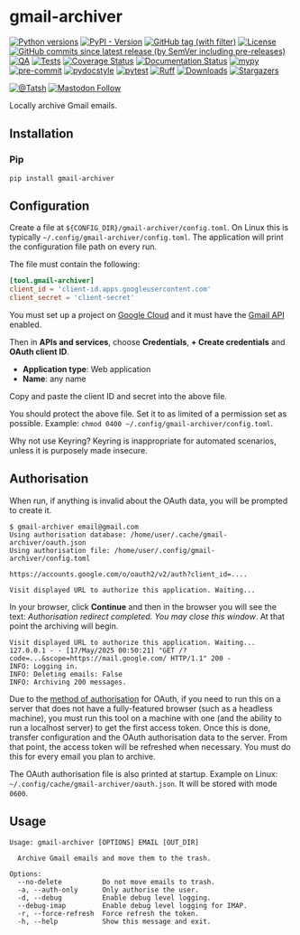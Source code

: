 # gmail-archiver

[![Python versions](https://img.shields.io/pypi/pyversions/gmail-archiver.svg?color=blue&logo=python&logoColor=white)](https://www.python.org/)
[![PyPI - Version](https://img.shields.io/pypi/v/gmail-archiver)](https://pypi.org/project/gmail-archiver/)
[![GitHub tag (with filter)](https://img.shields.io/github/v/tag/Tatsh/gmail-archiver)](https://github.com/Tatsh/gmail-archiver/tags)
[![License](https://img.shields.io/github/license/Tatsh/gmail-archiver)](https://github.com/Tatsh/gmail-archiver/blob/master/LICENSE.txt)
[![GitHub commits since latest release (by SemVer including pre-releases)](https://img.shields.io/github/commits-since/Tatsh/gmail-archiver/v0.0.0/master)](https://github.com/Tatsh/gmail-archiver/compare/v0.0.0...master)
[![QA](https://github.com/Tatsh/gmail-archiver/actions/workflows/qa.yml/badge.svg)](https://github.com/Tatsh/gmail-archiver/actions/workflows/qa.yml)
[![Tests](https://github.com/Tatsh/gmail-archiver/actions/workflows/tests.yml/badge.svg)](https://github.com/Tatsh/gmail-archiver/actions/workflows/tests.yml)
[![Coverage Status](https://coveralls.io/repos/github/Tatsh/gmail-archiver/badge.svg?branch=master)](https://coveralls.io/github/Tatsh/gmail-archiver?branch=master)
[![Documentation Status](https://readthedocs.org/projects/gmail-archiver/badge/?version=latest)](https://gmail-archiver.readthedocs.org/?badge=latest)
[![mypy](https://www.mypy-lang.org/static/mypy_badge.svg)](http://mypy-lang.org/)
[![pre-commit](https://img.shields.io/badge/pre--commit-enabled-brightgreen?logo=pre-commit&logoColor=white)](https://github.com/pre-commit/pre-commit)
[![pydocstyle](https://img.shields.io/badge/pydocstyle-enabled-AD4CD3)](http://www.pydocstyle.org/en/stable/)
[![pytest](https://img.shields.io/badge/pytest-zz?logo=Pytest&labelColor=black&color=black)](https://docs.pytest.org/en/stable/)
[![Ruff](https://img.shields.io/endpoint?url=https://raw.githubusercontent.com/astral-sh/ruff/main/assets/badge/v2.json)](https://github.com/astral-sh/ruff)
[![Downloads](https://static.pepy.tech/badge/gmail-archiver/month)](https://pepy.tech/project/gmail-archiver)
[![Stargazers](https://img.shields.io/github/stars/Tatsh/gmail-archiver?logo=github&style=flat)](https://github.com/Tatsh/gmail-archiver/stargazers)

[![@Tatsh](https://img.shields.io/badge/dynamic/json?url=https%3A%2F%2Fpublic.api.bsky.app%2Fxrpc%2Fapp.bsky.actor.getProfile%2F%3Factor%3Ddid%3Aplc%3Auq42idtvuccnmtl57nsucz72%26query%3D%24.followersCount%26style%3Dsocial%26logo%3Dbluesky%26label%3DFollow%2520%40Tatsh&query=%24.followersCount&style=social&logo=bluesky&label=Follow%20%40Tatsh)](https://bsky.app/profile/Tatsh.bsky.social)
[![Mastodon Follow](https://img.shields.io/mastodon/follow/109370961877277568?domain=hostux.social&style=social)](https://hostux.social/@Tatsh)

Locally archive Gmail emails.

## Installation

### Pip

```shell
pip install gmail-archiver
```

## Configuration

Create a file at `${CONFIG_DIR}/gmail-archiver/config.toml`. On Linux this is typically
`~/.config/gmail-archiver/config.toml`. The application will print the configuration file path on
every run.

The file must contain the following:

```toml
[tool.gmail-archiver]
client_id = 'client-id.apps.googleusercontent.com'
client_secret = 'client-secret'
```

You must set up a project on [Google Cloud](https://console.cloud.google.com/cloud-resource-manager)
and it must have the [Gmail API](https://console.cloud.google.com/apis/library/gmail.googleapis.com)
enabled.

Then in **APIs and services**, choose **Credentials**, **+ Create credentials** and
**OAuth client ID**.

- **Application type**: Web application
- **Name**: any name

Copy and paste the client ID and secret into the above file.

You should protect the above file. Set it to as limited of a permission set as possible. Example:
`chmod 0400 ~/.config/gmail-archiver/config.toml`.

Why not use Keyring? Keyring is inappropriate for automated scenarios, unless it is purposely made
insecure.

## Authorisation

When run, if anything is invalid about the OAuth data, you will be prompted to create it.

```plain
$ gmail-archiver email@gmail.com
Using authorisation database: /home/user/.cache/gmail-archiver/oauth.json
Using authorisation file: /home/user/.config/gmail-archiver/config.toml

https://accounts.google.com/o/oauth2/v2/auth?client_id=....

Visit displayed URL to authorize this application. Waiting...
```

In your browser, click **Continue** and then in the browser you will see the text:
_Authorisation redirect completed. You may close this window_. At that point the archiving will
begin.

```plain
Visit displayed URL to authorize this application. Waiting...
127.0.0.1 - - [17/May/2025 00:50:21] "GET /?code=...&scope=https://mail.google.com/ HTTP/1.1" 200 -
INFO: Logging in.
INFO: Deleting emails: False
INFO: Archiving 200 messages.
```

Due to the [method of authorisation](https://developers.google.com/identity/protocols/oauth2/native-app#redirect-uri_loopback)
for OAuth, if you need to run this on a server that does not have a fully-featured browser (such as
a headless machine), you must run this tool on a machine with one (and the ability to run a localhost
server) to get the first access token. Once this is done, transfer configuration and the OAuth
authorisation data to the server. From that point, the access token will be refreshed when
necessary. You must do this for every email you plan to archive.

The OAuth authorisation file is also printed at startup. Example on Linux:
`~/.config/cache/gmail-archiver/oauth.json`. It will be stored with mode `0600`.

## Usage

```shell
Usage: gmail-archiver [OPTIONS] EMAIL [OUT_DIR]

  Archive Gmail emails and move them to the trash.

Options:
  --no-delete          Do not move emails to trash.
  -a, --auth-only      Only authorise the user.
  -d, --debug          Enable debug level logging.
  --debug-imap         Enable debug level logging for IMAP.
  -r, --force-refresh  Force refresh the token.
  -h, --help           Show this message and exit.
```
